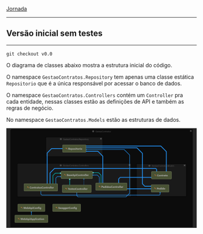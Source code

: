 [Jornada](jornada)

---

## Versão inicial sem testes

---

```
git checkout v0.0
```

O diagrama de classes abaixo mostra a estrutura inicial do código.

O namespace `GestaoContratos.Repository` tem apenas uma classe estática `Repositorio` que é a única responsável por acessar o banco de dados.

O namespace `GestaoContratos.Controllers` contém um `Controller` pra cada entidade, nessas classes estão as definições de API e também as regras de negócio.

No namespace `GestaoContratos.Models` estão as estruturas de dados.

![Diagrama de classes](jornada-0/diagrama-classes.png)